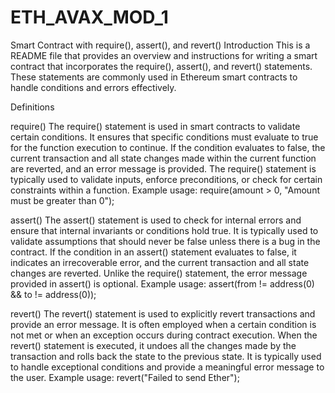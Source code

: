 # ETH_AVAX_MOD_1
Smart Contract with require(), assert(), and revert()
Introduction
This is a README file that provides an overview and instructions for writing a smart contract that incorporates the require(), assert(), and revert() statements. These statements are commonly used in Ethereum smart contracts to handle conditions and errors effectively.

Definitions

require()
The require() statement is used in smart contracts to validate certain conditions. It ensures that specific conditions must evaluate to true for the function execution to continue. If the condition evaluates to false, the current transaction and all state changes made within the current function are reverted, and an error message is provided. The require() statement is typically used to validate inputs, enforce preconditions, or check for certain constraints within a function. Example usage: require(amount > 0, "Amount must be greater than 0");

assert()
The assert() statement is used to check for internal errors and ensure that internal invariants or conditions hold true. It is typically used to validate assumptions that should never be false unless there is a bug in the contract. If the condition in an assert() statement evaluates to false, it indicates an irrecoverable error, and the current transaction and all state changes are reverted. Unlike the require() statement, the error message provided in assert() is optional. Example usage: assert(from != address(0) && to != address(0));

revert()
The revert() statement is used to explicitly revert transactions and provide an error message. It is often employed when a certain condition is not met or when an exception occurs during contract execution. When the revert() statement is executed, it undoes all the changes made by the transaction and rolls back the state to the previous state. It is typically used to handle exceptional conditions and provide a meaningful error message to the user. Example usage: revert("Failed to send Ether");

